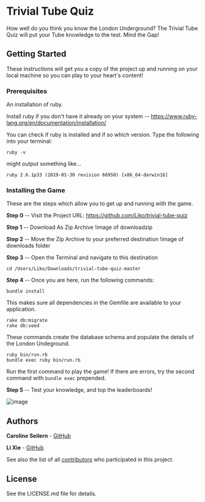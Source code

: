 # Trivial Tube Quiz

How well do you think you know the London Underground? 
The Trivial Tube Quiz will put your Tube knowledge to the test. 
Mind the Gap!

## Getting Started

These instructions will get you a copy of the project up and running on your local machine so you can play to your heart's content!

### Prerequisites

An installation of ruby.

Install ruby if you don't have it already on your system -- https://www.ruby-lang.org/en/documentation/installation/

You can check if ruby is installed and if so which version. Type the following into your terminal:

```
ruby -v
```

might output something like...

```
ruby 2.6.1p33 (2019-01-30 revision 66950) [x86_64-darwin16]
```


### Installing the Game

These are the steps which allow you to get up and running with the game.

**Step 0** -- Visit the Project URL: https://github.com/Liko/trivial-tube-quiz

**Step 1** -- Download As Zip Archive
!image of downloadzip

**Step 2** -- Move the Zip Archive to your preferred destination
!image of downloads folder

**Step 3** -- Open the Terminal and navigate to this destination

```
cd /Users/Liko/Downloads/trivial-tube-quiz-master
```

**Step 4** -- Once you are here, run the following commands:


```
bundle install
```
This makes sure all dependencies in the Gemfile are available to your application.

```
rake db:migrate
rake db:seed
```
These commands create the database schema and populate the details of the London Undeground.

```
ruby bin/run.rb
bundle exec ruby bin/run.rb
```
Run the first command to play the game! If there are errors, try the second command with `bundle exec` prepended. 

**Step 5** -- Test your knowledge, and top the leaderboards!

![image](https://i.ibb.co/7yZCyzx/Leaderboard-Screen.png)


## Authors

**Caroline Seilern** - [GitHub](https://github.com/cseiasp)

**Li Xie** - [GitHub](https://github.com/Liko)

See also the list of all [contributors](https://github.com/Liko/trivial-tube-quiz/contributors) who participated in this project.

## License

See the LICENSE.md file for details.